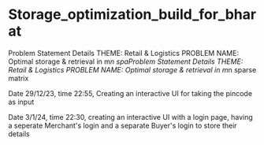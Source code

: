 # Storage_optimization_build_for_bharat
Problem Statement Details THEME: Retail &amp; Logistics  PROBLEM NAME: Optimal storage &amp; retrieval in m*n spaProblem Statement Details THEME: Retail &amp; Logistics  PROBLEM NAME: Optimal storage &amp; retrieval in m*n sparse matrix 

Date 29/12/23, time 22:55, Creating an interactive UI for taking the pincode as input

Date 3/1/24, time 22:30, creating an interactive UI with a login page, having a seperate Merchant's login and a separate Buyer's login to store their details
